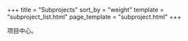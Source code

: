 +++
title = "Subprojects"
sort_by = "weight"
template = "subproject_list.html"
page_template = "subproject.html"
+++

项目中心。
